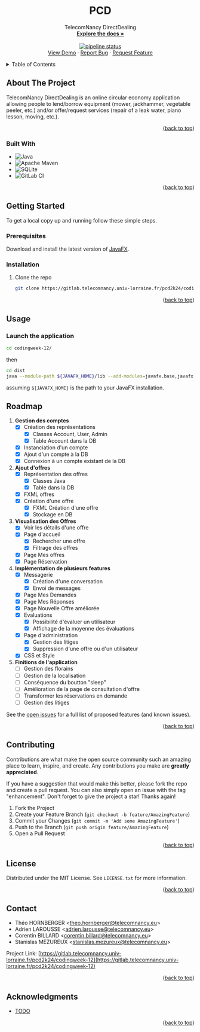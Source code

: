 <!-- Improved compatibility of back to top link: See: https://github.com/othneildrew/Best-README-Template/pull/73 -->

<a name="readme-top"></a>

<!--
*** Thanks for checking out the Best-README-Template. If you have a suggestion
*** that would make this better, please fork the repo and create a pull request
*** or simply open an issue with the tag "enhancement".
*** Don't forget to give the project a star!
*** Thanks again! Now go create something AMAZING! :D
-->

<!-- PROJECT SHIELDS -->
<!--
*** I'm using markdown "reference style" links for readability.
*** Reference links are enclosed in brackets [ ] instead of parentheses ( ).
*** See the bottom of this document for the declaration of the reference variables
*** for contributors-url, forks-url, etc. This is an optional, concise syntax you may use.
*** https://www.markdownguide.org/basic-syntax/#reference-style-links
-->

<!-- PROJECT LOGO -->
<br />
<div align="center">

<h1 align="center">PCD</h1>

  <p align="center">
    TelecomNancy DirectDealing
    <br />
    <a href="https://gitlab.telecomnancy.univ-lorraine.fr/pcd2k24/codingweek-12/-/tree/main/docs"><strong>Explore the docs »</strong></a>
    <br />
    <br />
    <a href="https://gitlab.telecomnancy.univ-lorraine.fr/pcd2k24/codingweek-12/-/commits/master"><img alt="pipeline status" src="https://gitlab.telecomnancy.univ-lorraine.fr/pcd2k24/codingweek-12/badges/master/pipeline.svg" /></a>
    <br />
    <a href="https://gitlab.telecomnancy.univ-lorraine.fr/pcd2k24/codingweek-12">View Demo</a>
    ·
    <a href="https://gitlab.telecomnancy.univ-lorraine.fr/pcd2k24/codingweek-12/-/issues">Report Bug</a>
    ·
    <a href="https://gitlab.telecomnancy.univ-lorraine.fr/pcd2k24/codingweek-12/-/issues">Request Feature</a>
  </p>
</div>

<!-- TABLE OF CONTENTS -->
<details>
  <summary>Table of Contents</summary>
  <ol>
    <li>
      <a href="#about-the-project">About The Project</a>
      <ul>
        <li><a href="#built-with">Built With</a></li>
      </ul>
    </li>
    <li>
      <a href="#getting-started">Getting Started</a>
      <ul>
        <li><a href="#prerequisites">Prerequisites</a></li>
        <li><a href="#installation">Installation</a></li>
      </ul>
    </li>
    <li><a href="#usage">Usage</a></li>
    <li><a href="#roadmap">Roadmap</a></li>
    <li><a href="#contributing">Contributing</a></li>
    <li><a href="#license">License</a></li>
    <li><a href="#contact">Contact</a></li>
    <li><a href="#acknowledgments">Acknowledgments</a></li>
  </ol>
</details>

<!-- ABOUT THE PROJECT -->

## About The Project

TelecomNancy DirectDealing is an online circular economy application allowing people to lend/borrow equipment (mower, jackhammer, vegetable peeler, etc.) and/or offer/request services (repair of a leak water, piano lesson, moving, etc.).
<p align="right">(<a href="#readme-top">back to top</a>)</p>

### Built With

- ![Java](https://img.shields.io/badge/java-%23ED8B00.svg?style=for-the-badge&logo=openjdk&logoColor=white)
- ![Apache Maven](https://img.shields.io/badge/Apache%20Maven-C71A36?style=for-the-badge&logo=Apache%20Maven&logoColor=white)
- ![SQLite](https://img.shields.io/badge/sqlite-%2307405e.svg?style=for-the-badge&logo=sqlite&logoColor=white)
- ![GitLab CI](https://img.shields.io/badge/gitlab%20ci-%23181717.svg?style=for-the-badge&logo=gitlab&logoColor=white)

<p align="right">(<a href="#readme-top">back to top</a>)</p>

<!-- GETTING STARTED -->

## Getting Started

To get a local copy up and running follow these simple steps.

### Prerequisites

Download and install the latest version of [JavaFX](https://openjfx.io/openjfx-docs/).

### Installation

1. Clone the repo
   ```sh
   git clone https://gitlab.telecomnancy.univ-lorraine.fr/pcd2k24/codingweek-12.git
   ```

<p align="right">(<a href="#readme-top">back to top</a>)</p>

<!-- USAGE EXAMPLES -->

## Usage

### Launch the application

```sh
cd codingweek-12/
```

then

```sh
cd dist
java --module-path ${JAVAFX_HOME}/lib --add-modules=javafx.base,javafx.controls,javafx.fxml -jar direct-dealing.jar
```

assuming `${JAVAFX_HOME}` is the path to your JavaFX installation.

<!-- ROADMAP -->

## Roadmap

1. **Gestion des comptes**
    - [x] Création des représentations
      - [x] Classes Account, User, Admin
      - [x] Table Account dans la DB
    - [x] Instanciation d'un compte
    - [x] Ajout d'un compte à la DB
    - [x] Connexion à un compte existant de la DB

2. **Ajout d'offres**
    - [x] Représentation des offres
      - [x] Classes Java
      - [x] Table dans la DB
    - [x] FXML offres
    - [x] Création d'une offre
      - [x] FXML Création d'une offre
      - [x] Stockage en DB
3. **Visualisation des Offres**
   - [x] Voir les détails d'une offre
   - [x] Page d'accueil
       - [x] Rechercher une offre
       - [x] Filtrage des offres
   - [x] Page Mes offres
   - [x] Page Réservation
4. **Implémentation de plusieurs features**
   -  [x] Messagerie
       - [x] Création d'une conversation
       - [x] Envoi de messages
   - [x] Page Mes Demandes
   - [x] Page Mes Réponses
   - [x] Page Nouvelle Offre améliorée
   - [x] Evaluations
     - [x] Possibilité d'évaluer un utilisateur
     - [x] Affichage de la moyenne des évaluations
   - [x] Page d'administration
     - [x] Gestion des litiges 
     - [x] Suppression d'une offre ou d'un utilisateur
   - [x] CSS et Style
5. **Finitions de l'application**
    - [ ] Gestion des florains
    - [ ] Gestion de la localisation
    - [ ] Conséquence du boutton "sleep"
    - [ ] Amélioration de la page de consultation d'offre
    - [ ] Transformer les réservations en demande
    - [ ] Gestion des litiges

See the [open issues](https://gitlab.telecomnancy.univ-lorraine.fr/pcd2k24/codingweek-12/-/issues) for a full list of proposed features (and known issues).

<p align="right">(<a href="#readme-top">back to top</a>)</p>

<!-- CONTRIBUTING -->

## Contributing

Contributions are what make the open source community such an amazing place to learn, inspire, and create. Any contributions you make are **greatly appreciated**.

If you have a suggestion that would make this better, please fork the repo and create a pull request. You can also simply open an issue with the tag "enhancement".
Don't forget to give the project a star! Thanks again!

1. Fork the Project
2. Create your Feature Branch (`git checkout -b feature/AmazingFeature`)
3. Commit your Changes (`git commit -m 'Add some AmazingFeature'`)
4. Push to the Branch (`git push origin feature/AmazingFeature`)
5. Open a Pull Request

<p align="right">(<a href="#readme-top">back to top</a>)</p>

<!-- LICENSE -->

## License

Distributed under the MIT License. See `LICENSE.txt` for more information.

<p align="right">(<a href="#readme-top">back to top</a>)</p>

<!-- CONTACT -->

## Contact

- Théo HORNBERGER <<theo.hornberger@telecomnancy.eu>>
- Adrien LAROUSSE <<adrien.larousse@telecomnancy.eu>>
- Corentin BILLARD <<corentin.billard@telecomnancy.eu>>
- Stanislas MEZUREUX <<stanislas.mezureux@telecomnancy.eu>>

Project Link: [https://gitlab.telecomnancy.univ-lorraine.fr/pcd2k24/codingweek-12](https://gitlab.telecomnancy.univ-lorraine.fr/pcd2k24/codingweek-12)

<p align="right">(<a href="#readme-top">back to top</a>)</p>

<!-- ACKNOWLEDGMENTS -->

## Acknowledgments

- [TODO](https://www.google.com/)

<p align="right">(<a href="#readme-top">back to top</a>)</p>

<!-- MARKDOWN LINKS & IMAGES -->
<!-- https://www.markdownguide.org/basic-syntax/#reference-style-links -->
